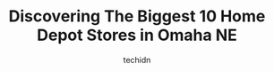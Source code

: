 ---
layout: ampstory
image: https://i0.wp.com/www.depkes.org/wp-content/uploads/2023/06/home-depot-0-in-omaha-ne-1685966544.jpeg?resize=640,853
author: techidn
featured: false
description: Discover the impressive array of Home Depot options in Omaha NE, where you can find 10 of the largest Home Depot establishments in the area. From renowned classics to hidden gems, Omaha NE o
title: Discovering The Biggest 10 Home Depot Stores in Omaha NE
cover:
   title: Discovering The Biggest 10 Home Depot Stores in Omaha NE
   subtitle: Rickpate
   background: https://www.depkes.org/wp-content/uploads/2023/06/home-depot-0-in-omaha-ne-1685966544.jpeg

pages: 
 - layout: thirds
   top: <h1>#1 The Home Depot</h1>
   bottom: "<p>I went to the pro desk today and worked with 2 of the best employees,  I have ever had the pleasure of working with.   Mike and Shiloh, are such an asset to Home Depot.  </p>"
   background: https://www.depkes.org/wp-content/uploads/2023/06/home-depot-1-in-omaha-ne-1685966545.jpeg
   backgroundblur: true
 - layout: thirds
   top: <h1>#2 The Home Depot</h1>
   bottom: "<p>3101 Manawa Centre Dr, Council Bluffs, IA 51501, United States</p>"
   background: https://www.depkes.org/wp-content/uploads/2023/06/home-depot-2-in-omaha-ne-1685966545.jpeg
   cta:
      link: https://www.depkes.org/blog/discovering-the-biggest-10-home-depot-stores-in-omaha-ne/
      text: Discovering The Biggest 10 Home Depot Stores in Omaha NE
 - layout: thirds
   top: <h1>#3 The Home Depot</h1>
   bottom: "<p>3950 N 144th St, Omaha, NE 68116, United States</p>"
   background: https://www.depkes.org/wp-content/uploads/2023/06/home-depot-3-in-omaha-ne-1685966546.jpeg
   cta:
      link: https://www.depkes.org/blog/discovering-the-biggest-10-home-depot-stores-in-omaha-ne/
      text: Discovering The Biggest 10 Home Depot Stores in Omaha NE
 - layout: thirds
   top: <h1>#4 The Home Depot</h1>
   bottom: "<p>Home Depot, 712 N Washington St, Papillion, NE 68046, United States</p>"
   background: https://images.unsplash.com/photo-1604871000636-074fa5117945?ixlib=rb-4.0.3&ixid=MnwxMjA3fDB8MHxwaG90by1wYWdlfHx8fGVufDB8fHx8&auto=format&fit=crop&w=640&h=853&q=80
   cta:
      link: https://www.depkes.org/blog/discovering-the-biggest-10-home-depot-stores-in-omaha-ne/
      text: Discovering The Biggest 10 Home Depot Stores in Omaha NE
 - layout: thirds
   top: <h1>#5 Garden Center at The Home Depot</h1>
   bottom: "<p>Home Depot, 712 N Washington St, Papillion, NE 68046, United States</p>"
   background: https://images.unsplash.com/photo-1618005182384-a83a8bd57fbe?ixlib=rb-4.0.3&ixid=MnwxMjA3fDB8MHxwaG90by1wYWdlfHx8fGVufDB8fHx8&auto=format&fit=crop&w=640&h=853&q=80
   cta:
      link: https://www.depkes.org/blog/discovering-the-biggest-10-home-depot-stores-in-omaha-ne/
      text: Discovering The Biggest 10 Home Depot Stores in Omaha NE
 - layout: thirds
   top: <h1>#6 Home Services at The Home Depot</h1>
   bottom: "<p>4545 N 72nd St, Omaha, NE 68134, United States</p>"
   background: https://images.unsplash.com/photo-1522441815192-d9f04eb0615c?ixlib=rb-4.0.3&ixid=MnwxMjA3fDB8MHxwaG90by1wYWdlfHx8fGVufDB8fHx8&auto=format&fit=crop&w=640&h=853&q=80
   cta:
      link: https://www.depkes.org/blog/discovering-the-biggest-10-home-depot-stores-in-omaha-ne/
      text: Discovering The Biggest 10 Home Depot Stores in Omaha NE
 - layout: thirds
   top: <h1>#7 The Home Depot Pro Institutional</h1>
   bottom: "<p>6260 Abbott Dr, Omaha, NE 68110, United States</p>"
   background: https://images.unsplash.com/photo-1527066579998-dbbae57f45ce?ixlib=rb-4.0.3&ixid=MnwxMjA3fDB8MHxwaG90by1wYWdlfHx8fGVufDB8fHx8&auto=format&fit=crop&w=640&h=853&q=80
   cta:
      link: https://www.depkes.org/blog/discovering-the-biggest-10-home-depot-stores-in-omaha-ne/
      text: Discovering The Biggest 10 Home Depot Stores in Omaha NE
 - layout: thirds
   middle: Continue reading...
   background: https://images.unsplash.com/photo-1553949345-eb786bb3f7ba?ixlib=rb-4.0.3&ixid=MnwxMjA3fDB8MHxwaG90by1wYWdlfHx8fGVufDB8fHx8&auto=format&fit=crop&w=640&h=853&q=80
   cta:
      link: https://www.depkes.org/blog/discovering-the-biggest-10-home-depot-stores-in-omaha-ne/
      text: Discovering The Biggest 10 Home Depot Stores in Omaha NE
      
---